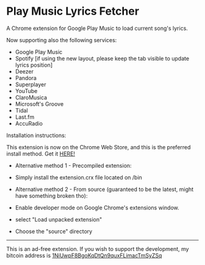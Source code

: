 # Play Music Lyrics Fetcher
A Chrome extension for Google Play Music to load current song's lyrics.

Now supporting also the following services:
  - Google Play Music
  - Spotify [if using the new layout, please keep the tab visible to update lyrics position]
  - Deezer
  - Pandora
  - Superplayer
  - YouTube
  - ClaroMusica
  - Microsoft's Groove
  - Tidal
  - Last.fm
  - AccuRadio



Installation instructions:

This extension is now on the Chrome Web Store, and this is the preferred install method. Get it [HERE!](https://chrome.google.com/webstore/detail/play-music-lyrics-fetcher/phnnoaooookpaffnminadcajmghibbbc)


- Alternative method 1 - Precompiled extension:
 - Simply install the extension.crx file located on /bin

- Alternative method 2 - From source (guaranteed to be the latest, might have something broken tho):
 - Enable developer mode on Google Chrome's extensions window.
 - select "Load unpacked extension"
 - Choose the "source" directory

---
This is an ad-free extension. If you wish to support the development, my bitcoin address is [1NiUwpF8BgoKqDtQn9quxFLimacTmSyZSq](bitcoin://1NiUwpF8BgoKqDtQn9quxFLimacTmSyZSq)
